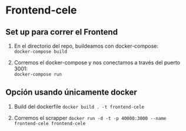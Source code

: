 # Frontend-cele

## Set up para correr el Frontend

1. En el directorio del repo, buildeamos con docker-compose:  
```docker-compose build```

2. Corremos el docker-compose y nos conectamos a través del puerto 3001:  
```docker-compose run```

## Opción usando únicamente docker
1. Build del dockerfile
```docker build . -t frontend-cele```

2. Corremos el scrapper
```docker run -d -t -p 40000:3000 --name frontend-cele frontend-cele```
